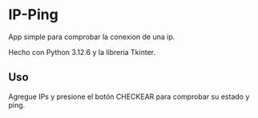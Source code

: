 # IP-Ping

App simple para comprobar la conexion de una ip.

Hecho con Python 3.12.6 y la libreria Tkinter.

## Uso

Agregue IPs y presione el botón CHECKEAR para comprobar su estado y ping.
